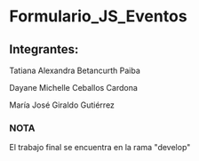 # Formulario_JS_Eventos

## Integrantes:

Tatiana Alexandra Betancurth Paiba

Dayane Michelle Ceballos Cardona

María José Giraldo Gutiérrez

### NOTA

El trabajo final se encuentra en la rama "develop"
